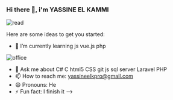 ### Hi there 👋, i'm YASSINE EL KAMMI

![read](https://user-images.githubusercontent.com/82062288/221142533-3f7fbee0-495d-4e2d-a386-ec3718d12048.gif)

Here are some ideas to get you started:


- 🌱 I’m currently learning js vue.js php

![office](https://user-images.githubusercontent.com/82062288/221142657-cb6547b9-42be-4a62-b596-fbbe595f7af9.gif)

- 💬 Ask me about C# C html5 CSS git js sql server Laravel PHP
- 📫 How to reach me: yassineelkpro@gmail.com
- 😄 Pronouns: He
- ⚡ Fun fact: I  finish it 
-->
